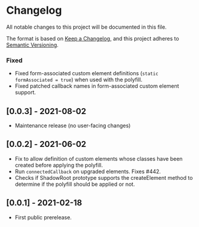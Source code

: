 # Changelog

All notable changes to this project will be documented in this file.

The format is based on [Keep a Changelog](https://keepachangelog.com/en/1.0.0/),
and this project adheres to [Semantic Versioning](https://semver.org/spec/v2.0.0.html).

<!-- ## Unreleased -->

### Fixed

- Fixed form-associated custom element definitions (`static formAssociated = true`) when used with the polyfill.
- Fixed patched callback names in form-associated custom element support.

## [0.0.3] - 2021-08-02

- Maintenance release (no user-facing changes)

## [0.0.2] - 2021-06-02

- Fix to allow definition of custom elements whose classes have been created before applying the polyfill.
- Run `connectedCallback` on upgraded elements. Fixes #442.
- Checks if ShadowRoot prototype supports the createElement method to determine if the polyfill should be applied or not.

## [0.0.1] - 2021-02-18

- First public prerelease.
